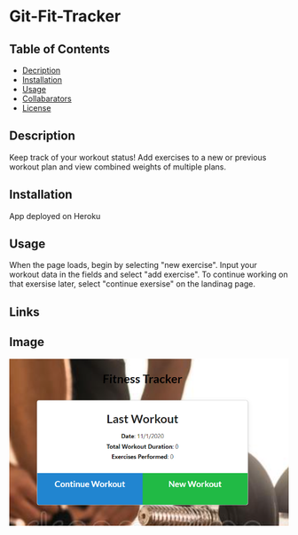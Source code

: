 # Git-Fit-Tracker



## Table of Contents

* [Decription](#description)
* [Installation](#installation)
* [Usage](#usage)
* [Collabarators](#collabarators)
* [License](#licenses)

## Description
Keep track of your workout status! Add exercises to a new or previous workout plan and view combined weights of multiple plans.

## Installation
App deployed on Heroku

## Usage
When the page loads, begin by selecting "new exercise".  Input your workout data in the fields and select "add exercise".  To continue working on that exersise later, select "continue exersise" on the landinag page.


## Links

## Image
![](/Develop/assets/tracker.PNG)
